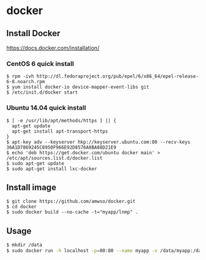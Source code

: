 docker
======

## Install Docker

https://docs.docker.com/installation/

### CentOS 6 quick install

```
$ rpm -ivh http://dl.fedoraproject.org/pub/epel/6/x86_64/epel-release-6-8.noarch.rpm
$ yum install docker-io device-mapper-event-libs git
$ /etc/init.d/docker start
```

### Ubuntu 14.04 quick install

```
$ [ -e /usr/lib/apt/methods/https ] || {
  apt-get update
  apt-get install apt-transport-https
}
$ apt-key adv --keyserver hkp://keyserver.ubuntu.com:80 --recv-keys 36A1D7869245C8950F966E92D8576A8BA88D21E9
$ echo 'deb https://get.docker.com/ubuntu docker main' > /etc/apt/sources.list.d/docker.list
$ sudo apt-get update
$ sudo apt-get install lxc-docker
```

## Install image 

```
$ git clone https://github.com/amwso/docker.git
$ cd docker
$ sudo docker build --no-cache -t="myapp/lnmp" .
```

## Usage 

```bash
$ mkdir /data
$ sudo docker run -h localhost -p=80:80 --name myapp -v /data/myapp:/data -d -t -i myapp/lnmp /bin/bash /root/sbin/init.sh
```

